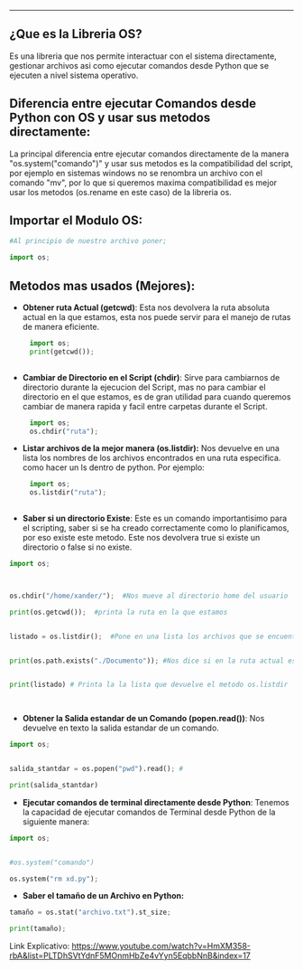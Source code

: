 
---
## ¿Que es la Libreria OS?
Es una libreria que nos permite interactuar con el sistema directamente, gestionar archivos asi como ejecutar comandos desde Python que se ejecuten a nivel sistema operativo.

## Diferencia entre ejecutar Comandos desde Python con OS y usar sus metodos directamente:

La principal diferencia entre ejecutar comandos directamente de la manera "os.system("comando")" y usar sus metodos es la compatibilidad del script, por ejemplo en sistemas windows no se renombra un archivo con el comando "mv", por lo que si queremos maxima compatibilidad es mejor usar los metodos (os.rename en este caso) de la libreria os. 

## Importar el Modulo OS:

```python
#Al principio de nuestro archivo poner;

import os;
```

## Metodos mas usados (Mejores):

- **Obtener ruta Actual (getcwd)**:
	 Esta nos devolvera la ruta absoluta actual en la que estamos, esta nos puede servir para el manejo de rutas de manera eficiente. 
	 
```python
	 import os;
	 print(getcwd());
	
```
	  
- **Cambiar de Directorio en el Script (chdir)**:
	 Sirve para cambiarnos de directorio durante la ejecucion del Script, mas no para cambiar el directorio en el que estamos, es de gran utilidad para cuando queremos cambiar de manera rapida y facil entre carpetas durante el Script.
	 
```python
	 import os;
	 os.chdir("ruta");
```

- **Listar archivos de la mejor manera (os.listdir):**
	 Nos devuelve en una lista los nombres de los archivos encontrados en una ruta especifica. como hacer un ls dentro de python.  Por ejemplo:
	 
```python
	 import os;
	 os.listdir("ruta");
	 
```

- **Saber si un directorio Existe**:
	 Este es un comando importantisimo para el scripting, saber si se ha creado correctamente como lo planificamos, por eso existe este metodo. Este nos devolvera true si existe un directorio o false si no existe.  
	 
```python
import os;



os.chdir("/home/xander/");  #Nos mueve al directorio home del usuario 

print(os.getcwd());  #printa la ruta en la que estamos


listado = os.listdir();  #Pone en una lista los archivos que se encuentran en el actual directorio


print(os.path.exists("./Documento")); #Nos dice si en la ruta actual esta el directorio "Documentos"


print(listado) # Printa la la lista que devuelve el metodo os.listdir

 
```

- **Obtener la Salida estandar de un Comando (popen.read())**:
	 Nos devuelve en texto la salida estandar de un comando.
```python
import os;


salida_stantdar = os.popen("pwd").read(); #

print(salida_stantdar)


```

- **Ejecutar comandos de terminal directamente desde Python**:
	 Tenemos la capacidad de ejecutar comandos de Terminal desde Python de la siguiente manera:
	 
```python
import os;


#os.system("comando")

os.system("rm xd.py");

```


- **Saber el tamaño de un Archivo en Python:**

```python
tamaño = os.stat("archivo.txt").st_size;

print(tamaño);
```

Link Explicativo: https://www.youtube.com/watch?v=HmXM358-rbA&list=PLTDhSVtYdnF5MOnmHbZe4vYyn5EqbbNnB&index=17















